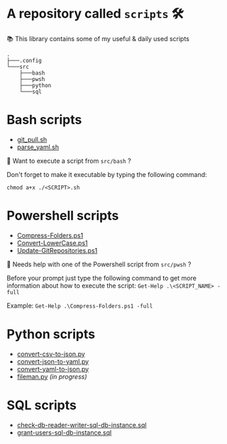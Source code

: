 # A repository called `scripts` 🛠 

📚 This library contains some of my useful &amp; daily used scripts

````
.
├───.config
└───src
    ├───bash
    ├───pwsh
    ├───python
    └───sql
````
# Bash scripts

- [git_pull.sh](https://github.com/najx/scripts/blob/master/src/bash/git_pull.sh)
- [parse_yaml.sh](https://github.com/najx/scripts/blob/master/src/bash/parse_yaml.sh)

🤔 Want to execute a script from `src/bash` ?

Don't forget to make it executable by typing the following command:

`chmod a+x ./<SCRIPT>.sh`

# Powershell scripts

- [Compress-Folders.ps1](https://github.com/najx/scripts/blob/master/src/pwsh/Compress-Folders.ps1)
- [Convert-LowerCase.ps1](https://github.com/najx/scripts/blob/master/src/pwsh/Convert-LowerCase.ps1)
- [Update-GitRepositories.ps1](https://github.com/najx/scripts/blob/master/src/pwsh/Update-GitRepositories.ps1)

🤔 Needs help with one of the Powershell script from `src/pwsh` ?

Before your prompt just type the following command to get more information about how to execute the script: `Get-Help .\<SCRIPT_NAME> -full`

Example: `Get-Help .\Compress-Folders.ps1 -full`

# Python scripts

- [convert-csv-to-json.py](https://github.com/najx/scripts/blob/master/src/python/convert-csv-to-json.py)
- [convert-json-to-yaml.py](https://github.com/najx/scripts/blob/master/src/python/convert-json-to-yaml.py)
- [convert-yaml-to-json.py](https://github.com/najx/scripts/blob/master/src/python/convert-yaml-to-json.py)
- [fileman.py](https://github.com/najx/scripts/blob/master/src/python/fileman.py) _(in progress)_ 

# SQL scripts

- [check-db-reader-writer-sql-db-instance.sql](https://github.com/najx/scripts/blob/master/src/sql/check-db-reader-writer-sql-db-instance.sql)
- [grant-users-sql-db-instance.sql](https://github.com/najx/scripts/blob/master/src/sql/grant-users-sql-db-instance.sql)
